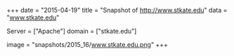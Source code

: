
+++
date = "2015-04-19"
title = "Snapshot of http://www.stkate.edu"
data = "www.stkate.edu"

Server = ["Apache"]
domain = ["stkate.edu"]

  image = "snapshots/2015_16/www.stkate.edu.png"
+++
#
